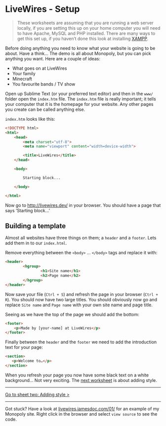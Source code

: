 # LiveWires - Setup

> These worksheets are assuming that you are running a web server locally, if you are setting this up on your home computer you will need to have Apache, MySQL and PHP installed. There are many ways to get this set up, if you haven’t done this look at installing [XAMPP](https://www.apachefriends.org/).  

Before doing anything you need to know what your website is going to be about. Have a think… The demo is all about Monopoly, but you can pick anything you want. Here are a couple of ideas:

- What goes on at LiveWires
- Your family
- Minecraft
- You favourite bands / TV show

Open up Sublime Text (or your preferred text editor) and then in the `www/` folder open the `index.htm` file. The `index.htm` file is really important; it tells your computer that it is the homepage for your website. Any other pages you create can be called anything else.

`index.htm` looks like this:

```html
<!DOCTYPE html>
<html>
    <head>
        <meta charset="utf-8">
        <meta name="viewport" content="width=device-width">

        <title>LiveWires</title>
    </head>

    <body>

        Starting block...

    </body>

</html>
```

Now go to <http://livewires.dev/> in your browser. You should have a page that says ‘Starting block…’

## Building a template

Almost all websites have three things on them; a `header` and a `footer`. Lets add them in to our `index.html`.

Remove everything between the `<body>` … `</body>` tags and replace it with:

```html
<header>
		<hgroup>
				<h1>Site name</h1>
				<h2>Page name</h2>
		</hgroup>
</header>
```

Now save your file (`Ctrl + S`) and refresh the page in your browser (`Ctrl + R`). You should now have two large titles. You should obviously now go and replace `Site name` and `Page name` with your own site name and page title.

Seeing as we have the top of the page we should add the bottom:

```html
<footer>
    <p>Made by [your-name] at LiveWires</p>
</footer>
```

Finally between the `header` and the `footer` we need to add the introduction text for your page:

```html
<section>
   <p>Welcome to…</p>
</section>
```

When you refresh your page you now have some black text on a white background… Not very exciting. The [next worksheet](2-style.md) is about adding style.

---

[Go to sheet two: Adding style >](2-style.md)

----

Got stuck? Have a look at [livewires.jamesdoc.com/01/](http://livewires.jamesdoc.com/01/) for an example of my Monopoly site. Right click in the browser and select `view source` to see the code.
